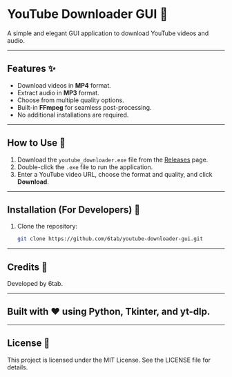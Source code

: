 # YouTube Downloader GUI 🎥

A simple and elegant GUI application to download YouTube videos and audio.

---

## Features ✨
- Download videos in **MP4** format.
- Extract audio in **MP3** format.
- Choose from multiple quality options.
- Built-in **FFmpeg** for seamless post-processing.
- No additional installations are required.

---

## How to Use 🚀
1. Download the `youtube_downloader.exe` file from the [Releases](https://github.com/6tab/youtube-downloader-gui/releases) page.
2. Double-click the `.exe` file to run the application.
3. Enter a YouTube video URL, choose the format and quality, and click **Download**.

---

## Installation (For Developers) 🔧
1. Clone the repository:
   ```bash
   git clone https://github.com/6tab/youtube-downloader-gui.git

---

## Credits 🙌
Developed by 6tab.

---

## Built with ❤️ using Python, Tkinter, and yt-dlp.

---

## License 📜
This project is licensed under the MIT License. See the LICENSE file for details.

